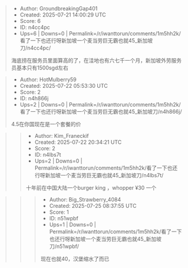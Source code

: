 > - Author: GroundbreakingGap401
> - Created: 2025-07-21 14:00:29 UTC
> - Score: 6
> - ID: n4cc4pc
> - Ups=6 | Downs=0 | Permalink=/r/iwanttorun/comments/1m5hh2k/看了一下也还行呀新加坡一个麦当劳巨无霸也就45_新加坡刀/n4cc4pc/
>
> 海底捞在服务员里面算高的了，在洼地也有六七千一个月，新加坡外劳服务员基本只有1500sgd左右

> - Author: HotMulberry59
> - Created: 2025-07-22 05:53:30 UTC
> - Score: 2
> - ID: n4h866j
> - Ups=2 | Downs=0 | Permalink=/r/iwanttorun/comments/1m5hh2k/看了一下也还行呀新加坡一个麦当劳巨无霸也就45_新加坡刀/n4h866j/
>
> 4.5在你国现在是一个套餐的价

>> - Author: Kim_Franeckif
>> - Created: 2025-07-22 20:34:21 UTC
>> - Score: 2
>> - ID: n4lbs7t
>> - Ups=2 | Downs=0 | Permalink=/r/iwanttorun/comments/1m5hh2k/看了一下也还行呀新加坡一个麦当劳巨无霸也就45_新加坡刀/n4lbs7t/
>>
>> 十年前在中国大陆一个burger king ，whopper ¥30 一个

>>> - Author: Big_Strawberry_4084
>>> - Created: 2025-07-25 08:37:55 UTC
>>> - Score: 1
>>> - ID: n51wpbf
>>> - Ups=1 | Downs=0 | Permalink=/r/iwanttorun/comments/1m5hh2k/看了一下也还行呀新加坡一个麦当劳巨无霸也就45_新加坡刀/n51wpbf/
>>>
>>> 现在也就40，汉堡缩水了而已
